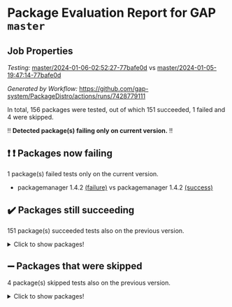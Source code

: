 # Package Evaluation Report for GAP `master`

## Job Properties

*Testing:* [master/2024-01-06-02:52:27-77bafe0d](https://github.com/gap-system/PackageDistro/blob/data/reports/master/2024-01-06-02:52:27-77bafe0d) vs [master/2024-01-05-19:47:14-77bafe0d](https://github.com/gap-system/PackageDistro/blob/data/reports/master/2024-01-05-19:47:14-77bafe0d)

*Generated by Workflow:* https://github.com/gap-system/PackageDistro/actions/runs/7428779111

In total, 156 packages were tested, out of which 151 succeeded, 1 failed and 4 were skipped.

:bangbang: **Detected package(s) failing only on current version.** :bangbang:

## :exclamation: :exclamation: Packages now failing

1 package(s) failed tests only on the current version.
- packagemanager 1.4.2 [(failure)](https://github.com/gap-system/PackageDistro/actions/runs/7428779111/job/20216819238) vs packagemanager 1.4.2 [(success)](https://github.com/gap-system/PackageDistro/actions/runs/7425789158/job/20208718213)

## :heavy_check_mark: Packages still succeeding

151 package(s) succeeded tests also on the previous version.
<details><summary>Click to show packages!</summary>

- 4ti2interface 2023.02-04 [(success)](https://github.com/gap-system/PackageDistro/actions/runs/7428779111/job/20216809338)
- ace 5.6.2 [(success)](https://github.com/gap-system/PackageDistro/actions/runs/7428779111/job/20216809432)
- aclib 1.3.2 [(success)](https://github.com/gap-system/PackageDistro/actions/runs/7428779111/job/20216809515)
- agt 0.3.1 [(success)](https://github.com/gap-system/PackageDistro/actions/runs/7428779111/job/20216809598)
- alnuth 3.2.1 [(success)](https://github.com/gap-system/PackageDistro/actions/runs/7428779111/job/20216809692)
- anupq 3.3.0 [(success)](https://github.com/gap-system/PackageDistro/actions/runs/7428779111/job/20216809780)
- atlasrep 2.1.8 [(success)](https://github.com/gap-system/PackageDistro/actions/runs/7428779111/job/20216809849)
- autodoc 2023.06.19 [(success)](https://github.com/gap-system/PackageDistro/actions/runs/7428779111/job/20216809930)
- automata 1.15 [(success)](https://github.com/gap-system/PackageDistro/actions/runs/7428779111/job/20216810010)
- automgrp 1.3.2 [(success)](https://github.com/gap-system/PackageDistro/actions/runs/7428779111/job/20216810112)
- autpgrp 1.11 [(success)](https://github.com/gap-system/PackageDistro/actions/runs/7428779111/job/20216810204)
- cap 2024.01-01 [(success)](https://github.com/gap-system/PackageDistro/actions/runs/7428779111/job/20216810304)
- caratinterface 2.3.6 [(success)](https://github.com/gap-system/PackageDistro/actions/runs/7428779111/job/20216810412)
- cddinterface 2022.11.01 [(success)](https://github.com/gap-system/PackageDistro/actions/runs/7428779111/job/20216810518)
- circle 1.6.6 [(success)](https://github.com/gap-system/PackageDistro/actions/runs/7428779111/job/20216810619)
- classicpres 1.22 [(success)](https://github.com/gap-system/PackageDistro/actions/runs/7428779111/job/20216810711)
- cohomolo 1.6.11 [(success)](https://github.com/gap-system/PackageDistro/actions/runs/7428779111/job/20216810828)
- congruence 1.2.5 [(success)](https://github.com/gap-system/PackageDistro/actions/runs/7428779111/job/20216810942)
- corelg 1.56 [(success)](https://github.com/gap-system/PackageDistro/actions/runs/7428779111/job/20216811056)
- crime 1.6 [(success)](https://github.com/gap-system/PackageDistro/actions/runs/7428779111/job/20216811181)
- crisp 1.4.6 [(success)](https://github.com/gap-system/PackageDistro/actions/runs/7428779111/job/20216811297)
- crypting 0.10.4 [(success)](https://github.com/gap-system/PackageDistro/actions/runs/7428779111/job/20216811432)
- cryst 4.1.27 [(success)](https://github.com/gap-system/PackageDistro/actions/runs/7428779111/job/20216811539)
- crystcat 1.1.10 [(success)](https://github.com/gap-system/PackageDistro/actions/runs/7428779111/job/20216811681)
- ctbllib 1.3.7 [(success)](https://github.com/gap-system/PackageDistro/actions/runs/7428779111/job/20216811838)
- cubefree 1.19 [(success)](https://github.com/gap-system/PackageDistro/actions/runs/7428779111/job/20216811986)
- curlinterface 2.3.2 [(success)](https://github.com/gap-system/PackageDistro/actions/runs/7428779111/job/20216812180)
- cvec 2.8.1 [(success)](https://github.com/gap-system/PackageDistro/actions/runs/7428779111/job/20216812385)
- datastructures 0.3.0 [(success)](https://github.com/gap-system/PackageDistro/actions/runs/7428779111/job/20216812511)
- deepthought 1.0.6 [(success)](https://github.com/gap-system/PackageDistro/actions/runs/7428779111/job/20216812647)
- design 1.8 [(success)](https://github.com/gap-system/PackageDistro/actions/runs/7428779111/job/20216812750)
- difsets 2.3.1 [(success)](https://github.com/gap-system/PackageDistro/actions/runs/7428779111/job/20216812871)
- digraphs 1.6.3 [(success)](https://github.com/gap-system/PackageDistro/actions/runs/7428779111/job/20216812996)
- edim 1.3.7 [(success)](https://github.com/gap-system/PackageDistro/actions/runs/7428779111/job/20216813146)
- example 4.3.4 [(success)](https://github.com/gap-system/PackageDistro/actions/runs/7428779111/job/20216813317)
- examplesforhomalg 2023.10-01 [(success)](https://github.com/gap-system/PackageDistro/actions/runs/7428779111/job/20216813431)
- factint 1.6.3 [(success)](https://github.com/gap-system/PackageDistro/actions/runs/7428779111/job/20216813592)
- ferret 1.0.9 [(success)](https://github.com/gap-system/PackageDistro/actions/runs/7428779111/job/20216813828)
- fga 1.5.0 [(success)](https://github.com/gap-system/PackageDistro/actions/runs/7428779111/job/20216813952)
- fining 1.5.6 [(success)](https://github.com/gap-system/PackageDistro/actions/runs/7428779111/job/20216814070)
- float 1.0.3 [(success)](https://github.com/gap-system/PackageDistro/actions/runs/7428779111/job/20216814179)
- format 1.4.3 [(success)](https://github.com/gap-system/PackageDistro/actions/runs/7428779111/job/20216814317)
- forms 1.2.9 [(success)](https://github.com/gap-system/PackageDistro/actions/runs/7428779111/job/20216814436)
- fplsa 1.2.6 [(success)](https://github.com/gap-system/PackageDistro/actions/runs/7428779111/job/20216814534)
- fr 2.4.12 [(success)](https://github.com/gap-system/PackageDistro/actions/runs/7428779111/job/20216814628)
- francy 2.0.3 [(success)](https://github.com/gap-system/PackageDistro/actions/runs/7428779111/job/20216814712)
- fwtree 1.3 [(success)](https://github.com/gap-system/PackageDistro/actions/runs/7428779111/job/20216814798)
- gapdoc 1.6.6 [(success)](https://github.com/gap-system/PackageDistro/actions/runs/7428779111/job/20216814890)
- gauss 2023.02-04 [(success)](https://github.com/gap-system/PackageDistro/actions/runs/7428779111/job/20216814982)
- gaussforhomalg 2023.11-01 [(success)](https://github.com/gap-system/PackageDistro/actions/runs/7428779111/job/20216815055)
- gbnp 1.0.5 [(success)](https://github.com/gap-system/PackageDistro/actions/runs/7428779111/job/20216815131)
- generalizedmorphismsforcap 2023.08-02 [(success)](https://github.com/gap-system/PackageDistro/actions/runs/7428779111/job/20216815209)
- genss 1.6.8 [(success)](https://github.com/gap-system/PackageDistro/actions/runs/7428779111/job/20216815288)
- gradedmodules 2023.09-01 [(success)](https://github.com/gap-system/PackageDistro/actions/runs/7428779111/job/20216815379)
- gradedringforhomalg 2023.08-01 [(success)](https://github.com/gap-system/PackageDistro/actions/runs/7428779111/job/20216815480)
- grape 4.9.0 [(success)](https://github.com/gap-system/PackageDistro/actions/runs/7428779111/job/20216815554)
- groupoids 1.73 [(success)](https://github.com/gap-system/PackageDistro/actions/runs/7428779111/job/20216815635)
- grpconst 2.6.4 [(success)](https://github.com/gap-system/PackageDistro/actions/runs/7428779111/job/20216815702)
- guarana 0.96.3 [(success)](https://github.com/gap-system/PackageDistro/actions/runs/7428779111/job/20216815782)
- guava 3.18 [(success)](https://github.com/gap-system/PackageDistro/actions/runs/7428779111/job/20216815869)
- hap 1.60 [(success)](https://github.com/gap-system/PackageDistro/actions/runs/7428779111/job/20216815952)
- hapcryst 0.1.15 [(success)](https://github.com/gap-system/PackageDistro/actions/runs/7428779111/job/20216816024)
- hecke 1.5.3 [(success)](https://github.com/gap-system/PackageDistro/actions/runs/7428779111/job/20216816092)
- help 3.5 [(success)](https://github.com/gap-system/PackageDistro/actions/runs/7428779111/job/20216816163)
- homalg 2023.10-01 [(success)](https://github.com/gap-system/PackageDistro/actions/runs/7428779111/job/20216816242)
- homalgtocas 2023.11-01 [(success)](https://github.com/gap-system/PackageDistro/actions/runs/7428779111/job/20216816318)
- idrel 2.45 [(success)](https://github.com/gap-system/PackageDistro/actions/runs/7428779111/job/20216816410)
- images 1.3.1 [(success)](https://github.com/gap-system/PackageDistro/actions/runs/7428779111/job/20216816478)
- intpic 0.3.0 [(success)](https://github.com/gap-system/PackageDistro/actions/runs/7428779111/job/20216816542)
- io 4.8.2 [(success)](https://github.com/gap-system/PackageDistro/actions/runs/7428779111/job/20216816616)
- io_forhomalg 2023.02-04 [(success)](https://github.com/gap-system/PackageDistro/actions/runs/7428779111/job/20216816687)
- irredsol 1.4.4 [(success)](https://github.com/gap-system/PackageDistro/actions/runs/7428779111/job/20216816760)
- json 2.1.1 [(success)](https://github.com/gap-system/PackageDistro/actions/runs/7428779111/job/20216816846)
- jupyterkernel 1.5.0 [(success)](https://github.com/gap-system/PackageDistro/actions/runs/7428779111/job/20216816911)
- jupyterviz 1.5.6 [(success)](https://github.com/gap-system/PackageDistro/actions/runs/7428779111/job/20216816999)
- kan 1.36 [(success)](https://github.com/gap-system/PackageDistro/actions/runs/7428779111/job/20216817078)
- kbmag 1.5.11 [(success)](https://github.com/gap-system/PackageDistro/actions/runs/7428779111/job/20216817153)
- laguna 3.9.6 [(success)](https://github.com/gap-system/PackageDistro/actions/runs/7428779111/job/20216817223)
- liealgdb 2.2.1 [(success)](https://github.com/gap-system/PackageDistro/actions/runs/7428779111/job/20216817282)
- liepring 2.8 [(success)](https://github.com/gap-system/PackageDistro/actions/runs/7428779111/job/20216817390)
- liering 2.4.2 [(success)](https://github.com/gap-system/PackageDistro/actions/runs/7428779111/job/20216817494)
- linearalgebraforcap 2023.12-05 [(success)](https://github.com/gap-system/PackageDistro/actions/runs/7428779111/job/20216817581)
- localizeringforhomalg 2023.10-01 [(success)](https://github.com/gap-system/PackageDistro/actions/runs/7428779111/job/20216817661)
- loops 3.4.3 [(success)](https://github.com/gap-system/PackageDistro/actions/runs/7428779111/job/20216817765)
- lpres 1.0.3 [(success)](https://github.com/gap-system/PackageDistro/actions/runs/7428779111/job/20216817870)
- majoranaalgebras 1.5.1 [(success)](https://github.com/gap-system/PackageDistro/actions/runs/7428779111/job/20216817941)
- mapclass 1.4.6 [(success)](https://github.com/gap-system/PackageDistro/actions/runs/7428779111/job/20216818023)
- matgrp 0.70 [(success)](https://github.com/gap-system/PackageDistro/actions/runs/7428779111/job/20216818094)
- matricesforhomalg 2023.11-02 [(success)](https://github.com/gap-system/PackageDistro/actions/runs/7428779111/job/20216818172)
- modisom 2.5.4 [(success)](https://github.com/gap-system/PackageDistro/actions/runs/7428779111/job/20216818274)
- modulepresentationsforcap 2023.10-01 [(success)](https://github.com/gap-system/PackageDistro/actions/runs/7428779111/job/20216818338)
- modules 2023.10-01 [(success)](https://github.com/gap-system/PackageDistro/actions/runs/7428779111/job/20216818405)
- monoidalcategories 2023.12-01 [(success)](https://github.com/gap-system/PackageDistro/actions/runs/7428779111/job/20216818479)
- nconvex 2022.09-01 [(success)](https://github.com/gap-system/PackageDistro/actions/runs/7428779111/job/20216818568)
- nilmat 1.4.2 [(success)](https://github.com/gap-system/PackageDistro/actions/runs/7428779111/job/20216818647)
- nock 1.5 [(success)](https://github.com/gap-system/PackageDistro/actions/runs/7428779111/job/20216818749)
- normalizinterface 1.3.6 [(success)](https://github.com/gap-system/PackageDistro/actions/runs/7428779111/job/20216818832)
- nq 2.5.10 [(success)](https://github.com/gap-system/PackageDistro/actions/runs/7428779111/job/20216818909)
- numericalsgps 1.3.1 [(success)](https://github.com/gap-system/PackageDistro/actions/runs/7428779111/job/20216819009)
- openmath 11.5.3 [(success)](https://github.com/gap-system/PackageDistro/actions/runs/7428779111/job/20216819097)
- orb 4.9.0 [(success)](https://github.com/gap-system/PackageDistro/actions/runs/7428779111/job/20216819160)
- patternclass 2.4.3 [(success)](https://github.com/gap-system/PackageDistro/actions/runs/7428779111/job/20216819323)
- permut 2.0.4 [(success)](https://github.com/gap-system/PackageDistro/actions/runs/7428779111/job/20216819422)
- polenta 1.3.10 [(success)](https://github.com/gap-system/PackageDistro/actions/runs/7428779111/job/20216819533)
- polymaking 0.8.7 [(success)](https://github.com/gap-system/PackageDistro/actions/runs/7428779111/job/20216819647)
- primgrp 3.4.4 [(success)](https://github.com/gap-system/PackageDistro/actions/runs/7428779111/job/20216819778)
- profiling 2.5.4 [(success)](https://github.com/gap-system/PackageDistro/actions/runs/7428779111/job/20216819898)
- qpa 1.35 [(success)](https://github.com/gap-system/PackageDistro/actions/runs/7428779111/job/20216820007)
- quagroup 1.8.3 [(success)](https://github.com/gap-system/PackageDistro/actions/runs/7428779111/job/20216820135)
- radiroot 2.9 [(success)](https://github.com/gap-system/PackageDistro/actions/runs/7428779111/job/20216820246)
- rcwa 4.7.1 [(success)](https://github.com/gap-system/PackageDistro/actions/runs/7428779111/job/20216820380)
- rds 1.8 [(success)](https://github.com/gap-system/PackageDistro/actions/runs/7428779111/job/20216820487)
- recog 1.4.2 [(success)](https://github.com/gap-system/PackageDistro/actions/runs/7428779111/job/20216820616)
- repndecomp 1.3.0 [(success)](https://github.com/gap-system/PackageDistro/actions/runs/7428779111/job/20216820729)
- repsn 3.1.1 [(success)](https://github.com/gap-system/PackageDistro/actions/runs/7428779111/job/20216820833)
- resclasses 4.7.3 [(success)](https://github.com/gap-system/PackageDistro/actions/runs/7428779111/job/20216820933)
- ringsforhomalg 2023.11-02 [(success)](https://github.com/gap-system/PackageDistro/actions/runs/7428779111/job/20216821040)
- sco 2023.08-01 [(success)](https://github.com/gap-system/PackageDistro/actions/runs/7428779111/job/20216821135)
- scscp 2.4.1 [(success)](https://github.com/gap-system/PackageDistro/actions/runs/7428779111/job/20216821223)
- semigroups 5.3.2 [(success)](https://github.com/gap-system/PackageDistro/actions/runs/7428779111/job/20216821340)
- sglppow 2.3 [(success)](https://github.com/gap-system/PackageDistro/actions/runs/7428779111/job/20216821451)
- sgpviz 0.999.5 [(success)](https://github.com/gap-system/PackageDistro/actions/runs/7428779111/job/20216821539)
- simpcomp 2.1.14 [(success)](https://github.com/gap-system/PackageDistro/actions/runs/7428779111/job/20216821625)
- singular 2023.02.09 [(success)](https://github.com/gap-system/PackageDistro/actions/runs/7428779111/job/20216821727)
- sl2reps 1.1 [(success)](https://github.com/gap-system/PackageDistro/actions/runs/7428779111/job/20216821827)
- sla 1.5.3 [(success)](https://github.com/gap-system/PackageDistro/actions/runs/7428779111/job/20216821909)
- smallgrp 1.5.3 [(success)](https://github.com/gap-system/PackageDistro/actions/runs/7428779111/job/20216821990)
- smallsemi 0.6.13 [(success)](https://github.com/gap-system/PackageDistro/actions/runs/7428779111/job/20216822086)
- sonata 2.9.6 [(success)](https://github.com/gap-system/PackageDistro/actions/runs/7428779111/job/20216822183)
- sophus 1.27 [(success)](https://github.com/gap-system/PackageDistro/actions/runs/7428779111/job/20216822259)
- sotgrps 1.2 [(success)](https://github.com/gap-system/PackageDistro/actions/runs/7428779111/job/20216822335)
- spinsym 1.5.2 [(success)](https://github.com/gap-system/PackageDistro/actions/runs/7428779111/job/20216822395)
- standardff 1.0 [(success)](https://github.com/gap-system/PackageDistro/actions/runs/7428779111/job/20216822516)
- symbcompcc 1.3.2 [(success)](https://github.com/gap-system/PackageDistro/actions/runs/7428779111/job/20216822636)
- thelma 1.3 [(success)](https://github.com/gap-system/PackageDistro/actions/runs/7428779111/job/20216822728)
- tomlib 1.2.9 [(success)](https://github.com/gap-system/PackageDistro/actions/runs/7428779111/job/20216822816)
- toolsforhomalg 2023.11-01 [(success)](https://github.com/gap-system/PackageDistro/actions/runs/7428779111/job/20216822923)
- toric 1.9.5 [(success)](https://github.com/gap-system/PackageDistro/actions/runs/7428779111/job/20216823000)
- toricvarieties 2022.07.13 [(success)](https://github.com/gap-system/PackageDistro/actions/runs/7428779111/job/20216823077)
- transgrp 3.6.5 [(success)](https://github.com/gap-system/PackageDistro/actions/runs/7428779111/job/20216823204)
- ugaly 4.1.3 [(success)](https://github.com/gap-system/PackageDistro/actions/runs/7428779111/job/20216823286)
- unipot 1.5 [(success)](https://github.com/gap-system/PackageDistro/actions/runs/7428779111/job/20216823372)
- unitlib 4.2.0 [(success)](https://github.com/gap-system/PackageDistro/actions/runs/7428779111/job/20216823440)
- utils 0.84 [(success)](https://github.com/gap-system/PackageDistro/actions/runs/7428779111/job/20216823538)
- uuid 0.7 [(success)](https://github.com/gap-system/PackageDistro/actions/runs/7428779111/job/20216823629)
- walrus 0.9991 [(success)](https://github.com/gap-system/PackageDistro/actions/runs/7428779111/job/20216823716)
- wedderga 4.10.4 [(success)](https://github.com/gap-system/PackageDistro/actions/runs/7428779111/job/20216823796)
- xmod 2.91 [(success)](https://github.com/gap-system/PackageDistro/actions/runs/7428779111/job/20216823872)
- xmodalg 1.23 [(success)](https://github.com/gap-system/PackageDistro/actions/runs/7428779111/job/20216823983)
- yangbaxter 0.10.3 [(success)](https://github.com/gap-system/PackageDistro/actions/runs/7428779111/job/20216824129)
- zeromqinterface 0.14 [(success)](https://github.com/gap-system/PackageDistro/actions/runs/7428779111/job/20216824215)
</details>

## :heavy_minus_sign: Packages that were skipped

4 package(s) skipped tests also on the previous version.
<details><summary>Click to show packages!</summary>

- browse 1.8.21 [(skipped)](https://github.com/gap-system/PackageDistro/actions/runs/7428779111/job/20216524967)
- itc 1.5.1 [(skipped)](https://github.com/gap-system/PackageDistro/actions/runs/7428779111/job/20216524967)
- polycyclic 2.16 [(skipped)](https://github.com/gap-system/PackageDistro/actions/runs/7428779111/job/20216524967)
- xgap 4.31 [(skipped)](https://github.com/gap-system/PackageDistro/actions/runs/7428779111/job/20216524967)
</details>

